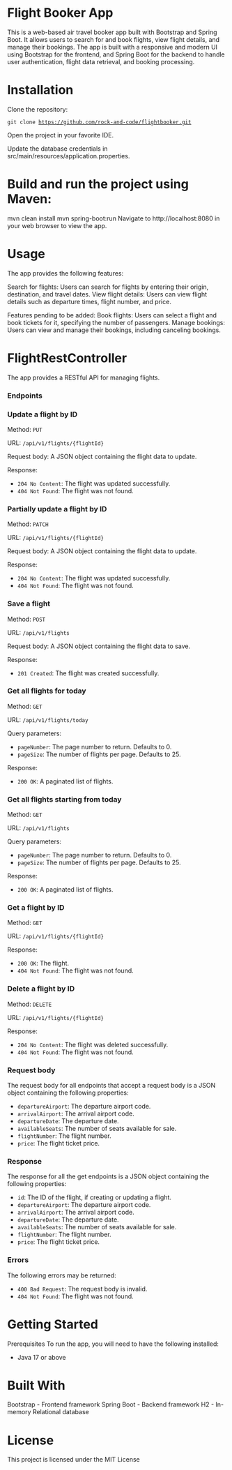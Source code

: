 # Flight Booker App
This is a web-based air travel booker app built with Bootstrap and Spring Boot. It allows users to search for and book flights, view flight details, and manage their bookings. The app is built with a responsive and modern UI using Bootstrap for the frontend, and Spring Boot for the backend to handle user authentication, flight data retrieval, and booking processing.

# Installation
Clone the repository:

<code>git clone https://github.com/rock-and-code/flightbooker.git</code>

Open the project in your favorite IDE.

Update the database credentials in src/main/resources/application.properties.

# Build and run the project using Maven:

mvn clean install
mvn spring-boot:run
Navigate to http://localhost:8080 in your web browser to view the app.

# Usage
The app provides the following features:

Search for flights: Users can search for flights by entering their origin, destination, and travel dates.
View flight details: Users can view flight details such as departure times, flight number, and price.

Features pending to be added:
Book flights: Users can select a flight and book tickets for it, specifying the number of passengers.
Manage bookings: Users can view and manage their bookings, including canceling bookings.

# FlightRestController
The app provides a RESTful API for managing flights.
### Endpoints

### Update a flight by ID
Method: <code>PUT</code>

URL: <code>/api/v1/flights/{flightId}</code>

Request body: A JSON object containing the flight data to update.

Response:
<ul>
  <li><code>204 No Content</code>: The flight was updated successfully.</li>
  <li><code>404 Not Found</code>: The flight was not found.</li>
</ul>

### Partially update a flight by ID
Method: <code>PATCH</code>

URL: <code>/api/v1/flights/{flightId}</code>

Request body: A JSON object containing the flight data to update.

Response:
<ul>
  <li><code>204 No Content</code>: The flight was updated successfully.</li>
  <li><code>404 Not Found</code>: The flight was not found.</li>
</ul>

### Save a flight
Method: <code>POST</code>

URL: <code>/api/v1/flights</code>

Request body: A JSON object containing the flight data to save.

Response:
<ul>
  <li><code>201 Created</code>: The flight was created successfully.</li>
</ul>

### Get all flights for today
Method: <code>GET</code>

URL: <code>/api/v1/flights/today</code>

Query parameters:
<ul>
  <li><code>pageNumber</code>: The page number to return. Defaults to 0.</li>
  <li><code>pageSize</code>: The number of flights per page. Defaults to 25.</li>
</ul>

Response:
<ul>
  <li><code>200 OK</code>: A paginated list of flights.</li>
</ul>

### Get all flights starting from today
Method: <code>GET</code>

URL: <code>/api/v1/flights</code>

Query parameters:
<ul>
  <li><code>pageNumber</code>: The page number to return. Defaults to 0.</li>
  <li><code>pageSize</code>: The number of flights per page. Defaults to 25.</li>
</ul>

Response:
<ul>
  <li><code>200 OK</code>: A paginated list of flights.</li>
</ul>

### Get a flight by ID
Method: <code>GET</code>

URL: <code>/api/v1/flights/{flightId}</code>

Response:
<ul>
  <li><code>200 OK</code>: The flight.</li>
  <li><code>404 Not Found</code>: The flight was not found.</li>
</ul>

### Delete a flight by ID
Method: <code>DELETE</code>

URL: <code>/api/v1/flights/{flightId}</code>

Response:
<ul>
  <li><code>204 No Content</code>: The flight was deleted successfully.</li>
  <li><code>404 Not Found</code>: The flight was not found.</li>
</ul>

### Request body
The request body for all endpoints that accept a request body is a JSON object containing the following properties:
<ul>
  <li><code>departureAirport</code>: The departure airport code.</li>
  <li><code>arrivalAirport</code>: The arrival airport code.</li>
  <li><code>departureDate</code>: The departure date.</li>
  <li><code>availableSeats</code>: The number of seats available for sale.</li>
  <li><code>flightNumber</code>: The flight number.</li>
  <li><code>price</code>: The flight ticket price.</li>
</ul>

### Response
The response for all the get endpoints is a JSON object containing the following properties:
<ul>
  <li><code>id</code>: The ID of the flight, if creating or updating a flight.</li>
  <li><code>departureAirport</code>: The departure airport code.</li>
  <li><code>arrivalAirport</code>: The arrival airport code.</li>
  <li><code>departureDate</code>: The departure date.</li>
  <li><code>availableSeats</code>: The number of seats available for sale.</li>
  <li><code>flightNumber</code>: The flight number.</li>
  <li><code>price</code>: The flight ticket price.</li>
</ul>

### Errors
The following errors may be returned:
<ul>
  <li><code>400 Bad Request</code>: The request body is invalid.</li>
  <li><code>404 Not Found</code>: The flight was not found.</li>
</ul>

# Getting Started
Prerequisites
To run the app, you will need to have the following installed:
<ul>
  <li>Java 17 or above</li>
</ul>

# Built With
Bootstrap - Frontend framework
Spring Boot - Backend framework
H2 - In-memory Relational database


# License
This project is licensed under the MIT License

